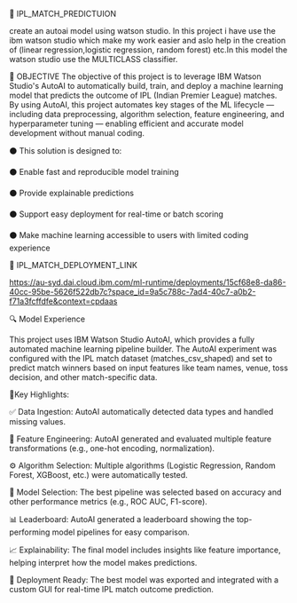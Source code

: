 🏏 IPL_MATCH_PREDICTUION

create an autoai model using watson studio.
In this project i have use the ibm watson studio which make my work easier and aslo help in the creation of (linear regression,logistic regression, random forest) etc.In this model the watson studio use the MULTICLASS classifier.


🎯 OBJECTIVE
The objective of this project is to leverage IBM Watson Studio's AutoAI to automatically build, train, and deploy a machine learning model that predicts the outcome of IPL (Indian Premier League) matches. By using AutoAI, this project automates key stages of the ML lifecycle — including data preprocessing, algorithm selection, feature engineering, and hyperparameter tuning — enabling efficient and accurate model development without manual coding.

⚫️ This solution is designed to:

⚫️ Enable fast and reproducible model training

⚫️ Provide explainable predictions

⚫️ Support easy deployment for real-time or batch scoring

⚫️ Make machine learning accessible to users with limited coding experience


📌 IPL_MATCH_DEPLOYMENT_LINK

https://au-syd.dai.cloud.ibm.com/ml-runtime/deployments/15cf68e8-da86-40cc-95be-5626f522db7c?space_id=9a5c788c-7ad4-40c7-a0b2-f71a3fcffdfe&context=cpdaas


🔍 Model Experience


This project uses IBM Watson Studio AutoAI, which provides a fully automated machine learning pipeline builder. The AutoAI experiment was configured with the IPL match dataset (matches_csv_shaped) and set to predict match winners based on input features like team names, venue, toss decision, and other match-specific data.


📌Key Highlights:

✅ Data Ingestion: AutoAI automatically detected data types and handled missing values.

🧠 Feature Engineering: AutoAI generated and evaluated multiple feature transformations (e.g., one-hot encoding, normalization).

⚙️ Algorithm Selection: Multiple algorithms (Logistic Regression, Random Forest, XGBoost, etc.) were automatically tested.

🎯 Model Selection: The best pipeline was selected based on accuracy and other performance metrics (e.g., ROC AUC, F1-score).

📊 Leaderboard: AutoAI generated a leaderboard showing the top-performing model pipelines for easy comparison.

📈 Explainability: The final model includes insights like feature importance, helping interpret how the model makes predictions.

🚀 Deployment Ready: The best model was exported and integrated with a custom GUI for real-time IPL match outcome prediction.

